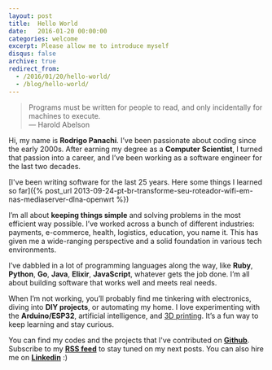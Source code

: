```yaml
---
layout: post
title:  Hello World
date:   2016-01-20 00:00:00
categories: welcome
excerpt: Please allow me to introduce myself
disqus: false
archive: true
redirect_from:
  - /2016/01/20/hello-world/
  - /blog/hello-world/
---
```


> Programs must be written for people to read, and only incidentally for machines to execute. <br/>
> ―  Harold Abelson


Hi, my name is <b>Rodrigo Panachi</b>. I’ve been passionate about coding since the early 2000s. After earning my degree as a <b>Computer Scientist</b>, I turned that passion into a career, and I’ve been working as a software engineer for the last two decades.

[I've been writing software for the last 25 years. Here some things I learned so far]({% post_url 2013-09-24-pt-br-transforme-seu-roteador-wifi-em-nas-mediaserver-dlna-openwrt %})

I’m all about <b>keeping things simple</b> and solving problems in the most efficient way possible. I’ve worked across a bunch of different industries: payments, e-commerce, health, logistics, education, you name it. This has given me a wide-ranging perspective and a solid foundation in various tech environments.

I’ve dabbled in a lot of programming languages along the way, like <b>Ruby</b>, <b>Python</b>, <b>Go</b>, <b>Java</b>, <b>Elixir</b>, <b>JavaScript</b>, whatever gets the job done. I’m all about building software that works well and meets real needs.

When I’m not working, you’ll probably find me tinkering with electronics, diving into <b>DIY projects</b>, or automating my home. I love experimenting with the <b>Arduino/ESP32</b>, artificial intelligence, and [3D printing](https://www.printables.com/@rpanachi). It’s a fun way to keep learning and stay curious.

You can find my codes and the projects that I've contributed on <b>[Github]({{site.links.github}})</b>. Subscribe to my <b>[RSS feed]({{site.links.feed}})</b> to stay tuned on my next posts. You can also hire me on <b>[Linkedin]({{site.links.linkedin}})</b> :)
